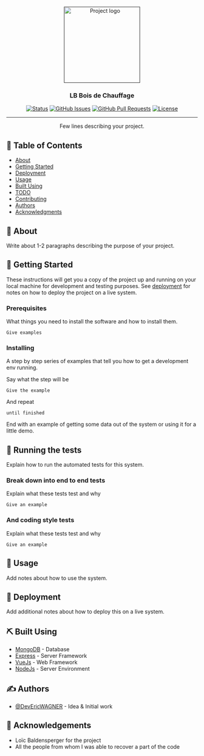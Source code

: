 <p align="center">
  <a href="" rel="noopener">
 <img width=200px height=200px src="http://template.webserver.webwagner.fr/storage/1/09-05-2024_12-29-50_915.png" alt="Project logo"></a>
</p>

<h3 align="center">LB Bois de Chauffage</h3>

<div align="center">

[![Status](https://img.shields.io/badge/status-active-success.svg)]()
[![GitHub Issues](https://img.shields.io/github/issues/devericwagner/lb_BoisDeChauffage.svg)](https://github.com/devericwagner/lb_BoisDeChauffage/issues)
[![GitHub Pull Requests](https://img.shields.io/github/issues-pr/devericwagner/lb_BoisDeChauffage.svg)](https://github.com/devericwagner/lb_BoisDeChauffage/pulls)
[![License](https://img.shields.io/badge/license-MIT-blue.svg)](/LICENSE)

</div>

---

<p align="center"> Few lines describing your project.
    <br> 
</p>

## 📝 Table of Contents

-   [About](#about)
-   [Getting Started](#getting_started)
-   [Deployment](#deployment)
-   [Usage](#usage)
-   [Built Using](#built_using)
-   [TODO](../TODO.md)
-   [Contributing](../CONTRIBUTING.md)
-   [Authors](#authors)
-   [Acknowledgments](#acknowledgement)

## 🧐 About <a name = "about"></a>

Write about 1-2 paragraphs describing the purpose of your project.

## 🏁 Getting Started <a name = "getting_started"></a>

These instructions will get you a copy of the project up and running on your local machine for development and testing purposes. See [deployment](#deployment) for notes on how to deploy the project on a live system.

### Prerequisites

What things you need to install the software and how to install them.

```
Give examples
```

### Installing

A step by step series of examples that tell you how to get a development env running.

Say what the step will be

```
Give the example
```

And repeat

```
until finished
```

End with an example of getting some data out of the system or using it for a little demo.

## 🔧 Running the tests <a name = "tests"></a>

Explain how to run the automated tests for this system.

### Break down into end to end tests

Explain what these tests test and why

```
Give an example
```

### And coding style tests

Explain what these tests test and why

```
Give an example
```

## 🎈 Usage <a name="usage"></a>

Add notes about how to use the system.

## 🚀 Deployment <a name = "deployment"></a>

Add additional notes about how to deploy this on a live system.

## ⛏️ Built Using <a name = "built_using"></a>

-   [MongoDB](https://www.mongodb.com/) - Database
-   [Express](https://expressjs.com/) - Server Framework
-   [VueJs](https://vuejs.org/) - Web Framework
-   [NodeJs](https://nodejs.org/en/) - Server Environment

## ✍️ Authors <a name = "authors"></a>

-   [@DevEricWAGNER](https://github.com/devericwagner) - Idea & Initial work

## 🎉 Acknowledgements <a name = "acknowledgement"></a>

-   Loïc Baldensperger for the project
-   All the people from whom I was able to recover a part of the code
